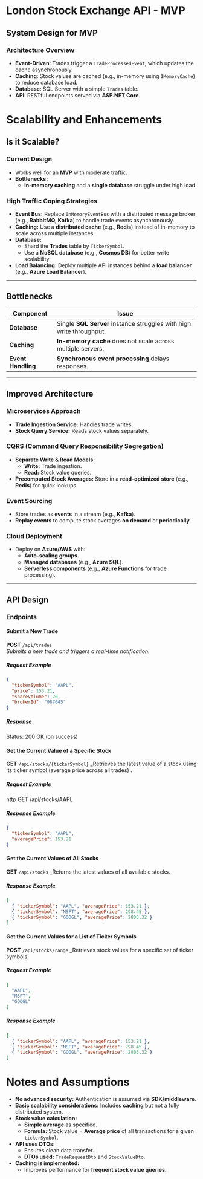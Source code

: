 
# London Stock Exchange API - MVP

## System Design for MVP

### Architecture Overview
- **Event-Driven**: Trades trigger a `TradeProcessedEvent`, which updates the cache asynchronously.
- **Caching**: Stock values are cached (e.g., in-memory using `IMemoryCache`) to reduce database load.
- **Database**: SQL Server with a simple `Trades` table.
- **API**: RESTful endpoints served via **ASP.NET Core**.

# Scalability and Enhancements

## **Is it Scalable?**
### **Current Design**
- Works well for an **MVP** with moderate traffic.
- **Bottlenecks:**  
  - **In-memory caching** and a **single database** struggle under high load.

### **High Traffic Coping Strategies**
- **Event Bus:** Replace `InMemoryEventBus` with a distributed message broker (e.g., **RabbitMQ, Kafka**) to handle trade events asynchronously.
- **Caching:** Use a **distributed cache** (e.g., **Redis**) instead of in-memory to scale across multiple instances.
- **Database:**  
  - Shard the **Trades** table by `TickerSymbol`.  
  - Use a **NoSQL database** (e.g., **Cosmos DB**) for better write scalability.
- **Load Balancing:** Deploy multiple API instances behind a **load balancer** (e.g., **Azure Load Balancer**).

---

## **Bottlenecks**
| Component  | Issue |
|------------|------------------------------------------------|
| **Database**  | Single **SQL Server** instance struggles with high write throughput. |
| **Caching**   | **In-memory cache** does not scale across multiple servers. |
| **Event Handling** | **Synchronous event processing** delays responses. |

---

## **Improved Architecture**
### **Microservices Approach**
- **Trade Ingestion Service:** Handles trade writes.  
- **Stock Query Service:** Reads stock values separately.  

### **CQRS (Command Query Responsibility Segregation)**
- **Separate Write & Read Models:**  
  - **Write:** Trade ingestion.  
  - **Read:** Stock value queries.
- **Precomputed Stock Averages:** Store in a **read-optimized store** (e.g., **Redis**) for quick lookups.

### **Event Sourcing**
- Store trades as **events** in a stream (e.g., **Kafka**).
- **Replay events** to compute stock averages **on demand** or **periodically**.

### **Cloud Deployment**
- Deploy on **Azure/AWS** with:  
  - **Auto-scaling groups.**  
  - **Managed databases** (e.g., **Azure SQL**).  
  - **Serverless components** (e.g., **Azure Functions** for trade processing).

---


## API Design

### Endpoints

#### Submit a New Trade
**POST** `/api/trades`  
_Submits a new trade and triggers a real-time notification._

##### Request Example
```json
{
  "tickerSymbol": "AAPL",
  "price": 153.21,
  "shareVolume": 20,
  "brokerId": "987645"
}
```
##### Response
Status: 200 OK (on success)

#### Get the Current Value of a Specific Stock
**GET** `/api/stocks/{tickerSymbol}`
_Retrieves the latest value of a stock using its ticker symbol (average price across all trades)
.
##### Request Example
http
GET /api/stocks/AAPL

##### Response Example
```json
{
  "tickerSymbol": "AAPL",
  "averagePrice": 153.21
}
```

#### Get the Current Values of All Stocks
**GET** `/api/stocks`
_Returns the latest values of all available stocks.

##### Response Example
```json
[
  { "tickerSymbol": "AAPL", "averagePrice": 153.21 },
  { "tickerSymbol": "MSFT", "averagePrice": 298.45 },
  { "tickerSymbol": "GOOGL", "averagePrice": 2803.32 }
]
```

#### Get the Current Values for a List of Ticker Symbols
**POST** `/api/stocks/range`
_Retrieves stock values for a specific set of ticker symbols.
##### Request Example
```json
[
  "AAPL",
  "MSFT",
  "GOOGL"
]
```


##### Response Example

```json
[
  { "tickerSymbol": "AAPL", "averagePrice": 153.21 },
  { "tickerSymbol": "MSFT", "averagePrice": 298.45 },
  { "tickerSymbol": "GOOGL", "averagePrice": 2803.32 }
]
```


# Notes and Assumptions

- **No advanced security:** Authentication is assumed via **SDK/middleware**.  
- **Basic scalability considerations:** Includes **caching** but not a fully distributed system.  
- **Stock value calculation:**  
  - **Simple average** as specified.  
  - **Formula:** Stock value = **Average price** of all transactions for a given `tickerSymbol`.  
- **API uses DTOs:**  
  - Ensures clean data transfer.  
  - **DTOs used:** `TradeRequestDto` and `StockValueDto`.  
- **Caching is implemented:**  
  - Improves performance for **frequent stock value queries**.  




